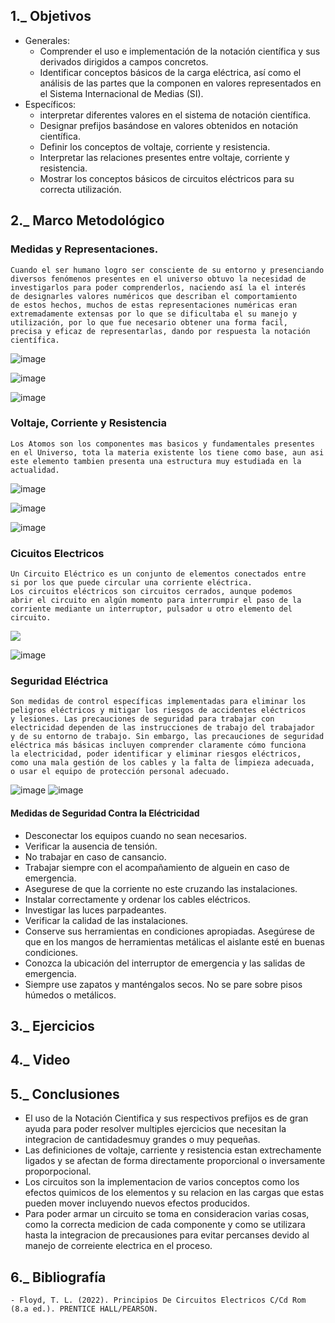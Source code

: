 ## 1._ Objetivos
 * Generales:
   - Comprender el uso e implementación de la notación científica y sus derivados dirigidos a campos concretos. 
   - Identificar conceptos básicos de la carga eléctrica, así como el análisis de las partes que la componen en valores representados en el Sistema Internacional de Medias (SI).
  * Específicos:
    - interpretar diferentes valores en el sistema de notación científica.
    - Designar prefijos basándose en valores obtenidos en notación científica.
    - Definir los conceptos de voltaje, corriente y resistencia.
    - Interpretar las relaciones presentes entre voltaje, corriente y resistencia. 
    - Mostrar los conceptos básicos de circuitos eléctricos para su correcta utilización.
## 2._ Marco Metodológico
### Medidas y Representaciones.
```
Cuando el ser humano logro ser consciente de su entorno y presenciando 
diversos fenómenos presentes en el universo obtuvo la necesidad de 
investigarlos para poder comprenderlos, naciendo así la el interés 
de designarles valores numéricos que describan el comportamiento 
de estos hechos, muchos de estas representaciones numéricas eran 
extremadamente extensas por lo que se dificultaba el su manejo y 
utilización, por lo que fue necesario obtener una forma facil, 
precisa y eficaz de representarlas, dando por respuesta la notación 
científica.
```

![image](https://user-images.githubusercontent.com/116705680/200743367-82ef372d-39e3-49bb-9a54-4501bcd90d25.png)

![image](https://user-images.githubusercontent.com/116705680/200745771-7e106b96-22b7-45ff-907b-33e7143fca8f.png)

![image](https://user-images.githubusercontent.com/116705680/200747599-98ae600b-5a07-41d8-8b03-beae227431ae.png)

### Voltaje, Corriente y Resistencia
```
Los Atomos son los componentes mas basicos y fundamentales presentes 
en el Universo, tota la materia existente los tiene como base, aun asi 
este elemento tambien presenta una estructura muy estudiada en la 
actualidad.
```

![image](https://user-images.githubusercontent.com/116705680/200753295-e5efddeb-5577-4a69-b3f3-a5158b2d2eee.png)

![image](https://user-images.githubusercontent.com/116705680/200759914-e1f36945-c2bc-4870-bbba-7af6ab24dca3.png)

![image](https://user-images.githubusercontent.com/116705680/200762620-c7099038-1023-478a-81ef-8751e54f1d0f.png)

### Cicuitos Electricos
```
Un Circuito Eléctrico es un conjunto de elementos conectados entre 
si por los que puede circular una corriente eléctrica.
Los circuitos eléctricos son circuitos cerrados, aunque podemos 
abrir el circuito en algún momento para interrumpir el paso de la 
corriente mediante un interruptor, pulsador u otro elemento del circuito.
```

![](https://user-images.githubusercontent.com/116705680/200769277-1d4d99ba-fdf1-46b2-9c9b-f799695ca08f.png)

![image](https://user-images.githubusercontent.com/116705680/200774745-adea96cd-5be2-46ed-b7f9-e55d129aaaa2.png)

### Seguridad Eléctrica
```
Son medidas de control específicas implementadas para eliminar los 
peligros eléctricos y mitigar los riesgos de accidentes eléctricos 
y lesiones. Las precauciones de seguridad para trabajar con 
electricidad dependen de las instrucciones de trabajo del trabajador 
y de su entorno de trabajo. Sin embargo, las precauciones de seguridad 
eléctrica más básicas incluyen comprender claramente cómo funciona
la electricidad, poder identificar y eliminar riesgos eléctricos, 
como una mala gestión de los cables y la falta de limpieza adecuada, 
o usar el equipo de protección personal adecuado.
```

![image](https://user-images.githubusercontent.com/116705680/200777653-3887bcf4-30bd-4c07-ac65-c0ec56b8c63f.png)
![image](https://user-images.githubusercontent.com/116705680/200777771-0cff75e6-8c06-46a0-be9a-8b01b9a67d32.png)

#### Medidas de Seguridad Contra la Eléctricidad
* Desconectar los equipos cuando no sean necesarios.
* Verificar la ausencia de tensión.
* No trabajar en caso de cansancio.
* Trabajar siempre con el acompañamiento de alguein en caso de emergencia.
* Asegurese de que la corriente no este cruzando las instalaciones.
* Instalar correctamente y ordenar los cables eléctricos.
* Investigar las luces parpadeantes.
* Verificar la calidad de las instalaciones. 
* Conserve sus herramientas en condiciones apropiadas. Asegúrese de que en los mangos de
herramientas metálicas el aislante esté en buenas condiciones.
* Conozca la ubicación del interruptor de emergencia y las salidas de emergencia.
* Siempre use zapatos y manténgalos secos. No se pare sobre pisos húmedos o metálicos.

## 3._ Ejercicios


## 4._ Video


## 5._ Conclusiones

* El uso de la Notación Cientifica y sus respectivos prefijos es de gran ayuda para poder resolver multiples ejercicios que necesitan la integracion de cantidadesmuy grandes o muy pequeñas.
* Las definiciones de voltaje, carriente y resistencia estan extrechamente ligados y se afectan de forma directamente proporcional o inversamente proporpocional.
* Los circuitos son la implementacion de varios conceptos como los efectos quimicos de los elementos y su relacion en las cargas que estas pueden mover incluyendo nuevos efectos producidos.
* Para poder armar un circuito se toma en consideracion varias cosas, como la correcta medicion de cada componente y como se utilizara hasta la integracion de precausiones para evitar percanses devido al manejo de correiente electrica en el proceso.

## 6._ Bibliografía
    - Floyd, T. L. (2022). Principios De Circuitos Electricos C/Cd Rom (8.a ed.). PRENTICE HALL/PEARSON.





